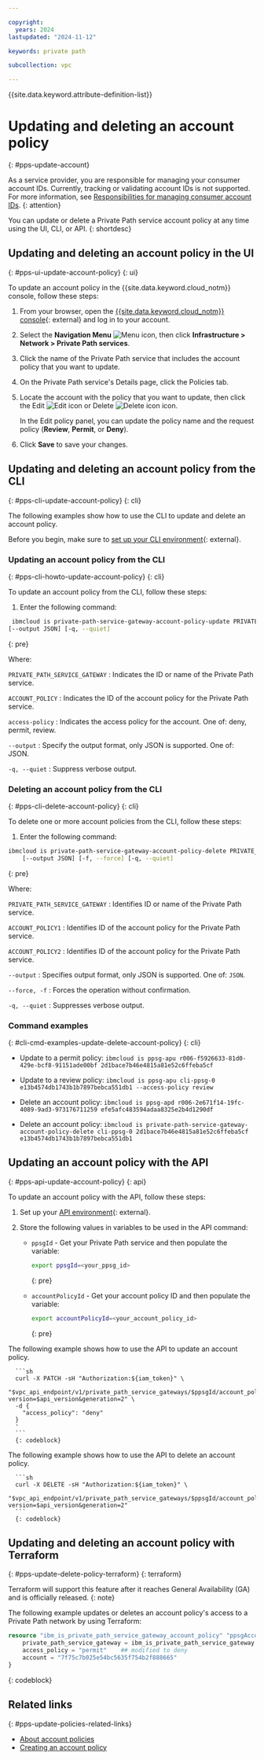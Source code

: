 ```yaml
---

copyright:
  years: 2024
lastupdated: "2024-11-12"

keywords: private path

subcollection: vpc

---
```


{{site.data.keyword.attribute-definition-list}}

# Updating and deleting an account policy
{: #pps-update-account}

As a service provider, you are responsible for managing your consumer account IDs. Currently, tracking or validating account IDs is not supported. For more information, see [Responsibilities for managing consumer account IDs](/docs/vpc?topic=vpc-pps-consumer-account-id-responsibilities&interface=ui).
{: attention}

You can update or delete a Private Path service account policy at any time using the UI, CLI, or API.
{: shortdesc}

## Updating and deleting an account policy in the UI
{: #pps-ui-update-account-policy}
{: ui}

To update an account policy in the {{site.data.keyword.cloud_notm}} console, follow these steps:

1. From your browser, open the [{{site.data.keyword.cloud_notm}} console](/login){: external} and log in to your account.
1. Select the **Navigation Menu** ![Menu icon](images/menu_icon.png), then click **Infrastructure > Network > Private Path services**.
1. Click the name of the Private Path service that includes the account policy that you want to update.
1. On the Private Path service's Details page, click the Policies tab.
1. Locate the account with the policy that you want to update, then click the Edit ![Edit icon](images/edit.png) or Delete ![Delete icon](images/delete.png) icon.

   In the Edit policy panel, you can update the policy name and the request policy (**Review**, **Permit**, or **Deny**).

1. Click **Save** to save your changes.

## Updating and deleting an account policy from the CLI
{: #pps-cli-update-account-policy}
{: cli}

The following examples show how to use the CLI to update and delete an account policy.

Before you begin, make sure to [set up your CLI environment](/docs/vpc?topic=vpc-set-up-environment&interface=cli){: external}.

### Updating an account policy from the CLI
{: #pps-cli-howto-update-account-policy}
{: cli}

To update an account policy from the CLI, follow these steps:

1. Enter the following command:

```sh
 ibmcloud is private-path-service-gateway-account-policy-update PRIVATE_PATH_SERVICE_GATEWAY ACCOUNT_POLICY [--access-policy deny | permit | review]
[--output JSON] [-q, --quiet]
```
{: pre}

Where:

`PRIVATE_PATH_SERVICE_GATEWAY`
:   Indicates the ID or name of the Private Path service.

`ACCOUNT_POLICY`
:   Indicates the ID of the account policy for the Private Path service.

`access-policy`
:   Indicates the access policy for the account. One of: deny, permit, review.

`--output`
:   Specify the output format, only JSON is supported. One of: JSON.

`-q, --quiet`
:   Suppress verbose output.

### Deleting an account policy from the CLI
{: #pps-cli-delete-account-policy}
{: cli}

To delete one or more account policies from the CLI, follow these steps:

1. Enter the following command:

```sh
ibmcloud is private-path-service-gateway-account-policy-delete PRIVATE_PATH_SERVICE_GATEWAY (ACCOUNT_POLICY1 ACCOUNT_POLICY2 ...)
    [--output JSON] [-f, --force] [-q, --quiet]
```
{: pre}

Where:

`PRIVATE_PATH_SERVICE_GATEWAY`
:   Identifies ID or name of the Private Path service.

`ACCOUNT_POLICY1`
:   Identifies ID of the account policy for the Private Path service.

`ACCOUNT_POLICY2`
:   Identifies ID of the account policy for the Private Path service.

`--output`
:   Specifies output format, only JSON is supported. One of: `JSON`.

`--force, -f`
:   Forces the operation without confirmation.

`-q, --quiet`
:   Suppresses verbose output.

### Command examples
{: #cli-cmd-examples-update-delete-account-policy}
{: cli}

- Update to a permit policy:
   `ibmcloud is ppsg-apu r006-f5926633-81d0-429e-bcf8-91151ade00bf 2d1bace7b46e4815a81e52c6ffeba5cf`

- Update to a review policy:
   `ibmcloud is ppsg-apu cli-ppsg-0 e13b4574db1743b1b7897bebca551db1 --access-policy review`

- Delete an account policy:
   `ibmcloud is ppsg-apd r006-2e671f14-19fc-4089-9ad3-973176711259 efe5afc483594adaa8325e2b4d1290df`

- Delete an account policy:
   `ibmcloud is private-path-service-gateway-account-policy-delete cli-ppsg-0 2d1bace7b46e4815a81e52c6ffeba5cf e13b4574db1743b1b7897bebca551db1`

## Updating an account policy with the API
{: #pps-api-update-account-policy}
{: api}

To update an account policy with the API, follow these steps:

1. Set up your [API environment](/docs/vpc?topic=vpc-set-up-environment#api-prerequisites-setup){: external}.
1. Store the following values in variables to be used in the API command:

   * `ppsgId` - Get your Private Path service and then populate the variable:

      ```sh
      export ppsgId=<your_ppsg_id>
      ```
      {: pre}

   * `accountPolicyId` - Get your account policy ID and then populate the variable:

      ```sh
      export accountPolicyId=<your_account_policy_id>
      ```
      {: pre}

The following example shows how to use the API to update an account policy.

      ```sh
      curl -X PATCH -sH "Authorization:${iam_token}" \
      "$vpc_api_endpoint/v1/private_path_service_gateways/$ppsgId/account_policies/$accountPolicyId?version=$api_version&generation=2" \
      -d {
        "access_policy": "deny"
      }
      '
      ```
      {: codeblock}

The following example shows how to use the API to delete an account policy.

      ```sh
      curl -X DELETE -sH "Authorization:${iam_token}" \
      "$vpc_api_endpoint/v1/private_path_service_gateways/$ppsgId/account_policies/$accountPolicyId?version=$api_version&generation=2"
      ```
      {: codeblock}

## Updating and deleting an account policy with Terraform
{: #pps-update-delete-policy-terraform}
{: terraform}

Terraform will support this feature after it reaches General Availability (GA) and is officially released.
{: note}

The following example updates or deletes an account policy's access to a Private Path network by using Terraform:

```terraform
resource "ibm_is_private_path_service_gateway_account_policy" "ppsgAccountPolicy" {
    private_path_service_gateway = ibm_is_private_path_service_gateway.ppsg.id
    access_policy = "permit"    ## modified to deny
    account = "7f75c7b025e54bc5635f754b2f888665"
}
```
{: codeblock}

## Related links
{: #pps-update-policies-related-links}

- [About account policies](/docs/vpc?topic=vpc-pps-about-account-policies&interface=ui)
- [Creating an account policy](/docs/vpc?topic=vpc-pps-create-account-policy&interface=ui)
